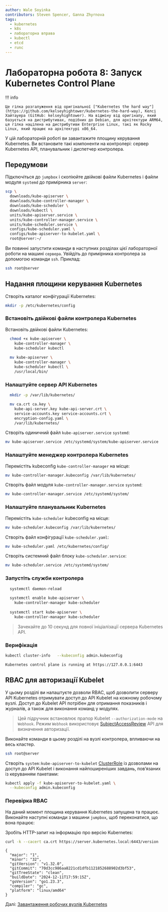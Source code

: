 ```yaml
---
author: Wale Soyinka
contributors: Steven Spencer, Ganna Zhyrnova
tags:
  - kubernetes
  - k8s
  - лабораторна вправа
  - kubectl
  - etcd
  - runc
---
```


# Лабораторна робота 8: Запуск Kubernetes Control Plane

!!! info

    Це гілка розгалуження від оригінальної ["Kubernetes the hard way"](https://github.com/kelseyhightower/kubernetes-the-hard-way), Келсі Хайтауера (GitHub: kelseyhightower). На відміну від оригіналу, який базується на дистрибутивах, подібних до Debian, для архітектури ARM64, ця гілка націлена на дистрибутиви Enterprise Linux, такі як Rocky Linux, який працює на архітектурі x86_64.

У цій лабораторній роботі ви завантажите площину керування Kubernetes. Ви встановите такі компоненти на контролері: сервер Kubernetes API, планувальник і диспетчер контролера.

## Передумови

Підключіться до `jumpbox` і скопіюйте двійкові файли Kubernetes і файли модуля `systemd` до примірника `server`:

```bash
scp \
  downloads/kube-apiserver \
  downloads/kube-controller-manager \
  downloads/kube-scheduler \
  downloads/kubectl \
  units/kube-apiserver.service \
  units/kube-controller-manager.service \
  units/kube-scheduler.service \
  configs/kube-scheduler.yaml \
  configs/kube-apiserver-to-kubelet.yaml \
  root@server:~/
```

Ви повинні запустити команди в наступних розділах цієї лабораторної роботи на машині `сервера`. Увійдіть до примірника контролера за допомогою команди `ssh`. Приклад:

```bash
ssh root@server
```

## Надання площини керування Kubernetes

Створіть каталог конфігурації Kubernetes:

```bash
mkdir -p /etc/kubernetes/config
```

### Встановіть двійкові файли контролера Kubernetes

Встановіть двійкові файли Kubernetes:

```bash
  chmod +x kube-apiserver \
    kube-controller-manager \
    kube-scheduler kubectl
    
  mv kube-apiserver \
    kube-controller-manager \
    kube-scheduler kubectl \
    /usr/local/bin/
```

### Налаштуйте сервер API Kubernetes

```bash
  mkdir -p /var/lib/kubernetes/

  mv ca.crt ca.key \
    kube-api-server.key kube-api-server.crt \
    service-accounts.key service-accounts.crt \
    encryption-config.yaml \
    /var/lib/kubernetes/
```

Створіть одиничний файл `kube-apiserver.service` `systemd`:

```bash
mv kube-apiserver.service /etc/systemd/system/kube-apiserver.service
```

### Налаштуйте менеджер контролера Kubernetes

Перемістіть kubeconfig `kube-controller-manager` на місце:

```bash
mv kube-controller-manager.kubeconfig /var/lib/kubernetes/
```

Створіть файл модуля `kube-controller-manager.service` `systemd`:

```bash
mv kube-controller-manager.service /etc/systemd/system/
```

### Налаштуйте планувальник Kubernetes

Перемістіть `kube-scheduler` kubeconfig на місце:

```bash
mv kube-scheduler.kubeconfig /var/lib/kubernetes/
```

Створіть файл конфігурації `kube-scheduler.yaml`:

```bash
mv kube-scheduler.yaml /etc/kubernetes/config/
```

Створіть системний файл блоку `kube-scheduler.service`:

```bash
mv kube-scheduler.service /etc/systemd/system/
```

### Запустіть служби контролера

```bash
  systemctl daemon-reload
  
  systemctl enable kube-apiserver \
    kube-controller-manager kube-scheduler
    
  systemctl start kube-apiserver \
    kube-controller-manager kube-scheduler
```

> Зачекайте до 10 секунд для повної ініціалізації сервера Kubernetes API.

### Верифікація

```bash
kubectl cluster-info   --kubeconfig admin.kubeconfig
```

```text
Kubernetes control plane is running at https://127.0.0.1:6443
```

## RBAC для авторизації Kubelet

У цьому розділі ви налаштуєте дозволи RBAC, щоб дозволити серверу API Kubernetes отримувати доступ до API Kubelet на кожному робочому вузлі. Доступ до Kubelet API потрібен для отримання показників і журналів, а також для виконання команд у модулях.

> Цей підручник встановлює прапор Kubelet `--authorization-mode` на `Webhook`. Режим `Webhook` використовує [SubjectAccessReview](https://kubernetes.io/docs/admin/authorization/#checking-api-access) API для визначення авторизації.

Виконайте команди в цьому розділі на вузлі контролера, впливаючи на весь кластер.

```bash
ssh root@server
```

Створіть `system:kube-apiserver-to-kubelet` [ClusterRole](https://kubernetes.io/docs/admin/authorization/rbac/#role-and-clusterrole) із дозволами на доступ до API Kubelet і виконання найпоширеніших завдань, пов’язаних із керуванням пакетами:

```bash
kubectl apply -f kube-apiserver-to-kubelet.yaml \
  --kubeconfig admin.kubeconfig
```

### Перевірка RBAC

На даний момент площина керування Kubernetes запущена та працює. Виконайте наступні команди з машини `jumpbox`, щоб переконатися, що вона працює:

Зробіть HTTP-запит на інформацію про версію Kubernetes:

```bash
curl -k --cacert ca.crt https://server.kubernetes.local:6443/version
```

```text
{
  "major": "1",
  "minor": "32",
  "gitVersion": "v1.32.0",
  "gitCommit": "70d3cc986aa8221cd1dfb1121852688902d3bf53",
  "gitTreeState": "clean",
  "buildDate": "2024-12-11T17:59:15Z",
  "goVersion": "go1.23.3",
  "compiler": "gc",
  "platform": "linux/amd64"
}
```

Далі: [Завантаження робочих вузлів Kubernetes](lab9-bootstrapping-kubernetes-workers.md)
